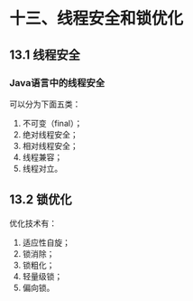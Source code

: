 # 十三、线程安全和锁优化

## 13.1 线程安全
### Java语言中的线程安全
可以分为下面五类：
1. 不可变（final）；
2. 绝对线程安全；
3. 相对线程安全；
4. 线程兼容；
5. 线程对立。

## 13.2 锁优化
优化技术有：
1. 适应性自旋；
2. 锁消除；
3. 锁粗化；
4. 轻量级锁；
5. 偏向锁。
